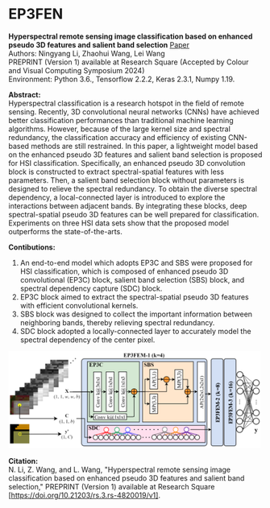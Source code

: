 # EP3FEN
**Hyperspectral remote sensing image classification based on enhanced pseudo 3D features and salient band selection** [Paper](https://www.researchsquare.com/article/rs-4820019/v1)  
Authors: Ningyang Li, Zhaohui Wang, Lei Wang  
PREPRINT (Version 1) available at Research Square (Accepted by Colour and Visual Computing Symposium 2024)  
Environment: Python 3.6., Tensorflow 2.2.2, Keras 2.3.1, Numpy 1.19.  

**Abstract:**  
Hyperspectral classification is a research hotspot in the field of remote sensing. Recently, 3D convolutional neural networks (CNNs) have achieved better classification performances than traditional machine learning algorithms. However, because of the large kernel size and spectral redundancy, the classification accuracy and efficiency of existing CNN-based methods are still restrained. In this paper, a lightweight model based on the enhanced pseudo 3D features and salient band selection is proposed for HSI classification. Specifically, an enhanced pseudo 3D convolution block is constructed to extract spectral-spatial features with less parameters. Then, a salient band selection block without parameters is designed to relieve the spectral redundancy. To obtain the diverse spectral dependency, a local-connected layer is introduced to explore the interactions between adjacent bands. By integrating these blocks, deep spectral-spatial pseudo 3D features can be well prepared for classification. Experiments on three HSI data sets show that the proposed model outperforms the state-of-the-arts.

**Contibutions:**  
1. An end-to-end model which adopts EP3C and SBS were proposed for HSI classification, which is composed of enhanced pseudo 3D convolutional (EP3C) block, salient band selection (SBS) block, and spectral dependency capture (SDC) block.
2. EP3C block aimed to extract the spectral-spatial pseudo 3D features with efficient convolutional kernels.
3. SBS block was designed to collect the important information between neighboring bands, thereby relieving spectral redundancy.
4. SDC block adopted a locally-connected layer to accurately model the spectral dependency of the center pixel.


<img src="https://github.com/ningyang-li/EP3FEN/blob/e2e9e2fe8844446c231b577d1b7f5d295a7596b6/pic/EP3FEN.png" width="500" />  

**Citation:**  
N. Li, Z. Wang, and L. Wang, "Hyperspectral remote sensing image classification based on enhanced pseudo 3D features and salient band selection," PREPRINT (Version 1) available at Research Square [https://doi.org/10.21203/rs.3.rs-4820019/v1].


